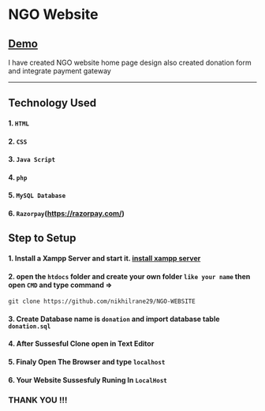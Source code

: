 # NGO Website
## [Demo](http://ngoansercoach.42web.io/)

I have created NGO website home page design also created donation form and integrate payment gateway

--------
## Technology Used

#### 1. `HTML`
#### 2. `CSS` 
#### 3. `Java Script`
#### 4. `php`
#### 5. `MySQL Database`
#### 6. `Razorpay`(https://razorpay.com/)

## Step to Setup

#### 1. Install a Xampp Server and start it. [install xampp server](https://www.apachefriends.org/index.html)
#### 2. open the `htdocs` folder and create your own folder `like your name` then open `CMD` and type command =>
    git clone https://github.com/nikhilrane29/NGO-WEBSITE
#### 3. Create Database name is `donation` and import database table `donation.sql`
#### 4. After Sussesful Clone open in Text Editor
#### 5. Finaly Open The Browser and type `localhost`
#### 6. Your Website Sussesfuly Runing In `LocalHost`


### THANK YOU !!!

